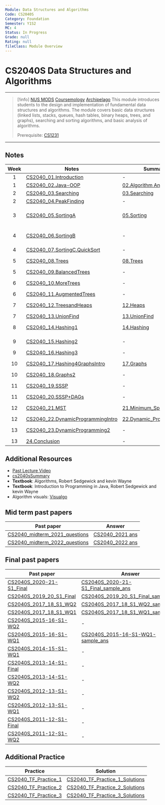 ```yaml
---
Module: Data Structures and Algorithms
Code: CS2040S
Category: Foundation
Semester: Y1S2
MC: 4
Status: In Progress
Grade: null
Rating: null
fileClass: Module Overview
---
```

# CS2040S Data Structures and Algorithms
---
>[!info] [NUS MODS](https://nusmods.com/modules/CS2040S/data-structures-and-algorithms) [Coursemology](https://coursemology.org/courses/2455) [Archipelago](https://archipelago.rocks/student/app/studentDB/student/63c4e83541119035f3e16c22/token/a027b948-aca3-4ee7-af02-3af5b9264a8f)
>This module introduces students to the design and implementation of fundamental data structures and algorithms. The module covers basic data structures (linked lists, stacks, queues, hash tables, binary heaps, trees, and graphs), searching and sorting algorithms, and basic analysis of algorithms.
>
>Prerequisite: [CS1231](CS1231.md)

---

## Notes

| Week | Notes                                                                            | Summary                                                         | Recitation                                                                                                                            | Tutorial                                                                                                                        |
|:----:| -------------------------------------------------------------------------------- | --------------------------------------------------------------- | ------------------------------------------------------------------------------------------------------------------------------------- | ------------------------------------------------------------------------------------------------------------------------------- |
|  1   | [CS2040_01.Introduction](Notes/CS2040_01.Introduction.pdf)                       | -                                                               | -                                                                                                                                     | -                                                                                                                               |
|  1   | [CS2040_02.Java-OOP](Notes/CS2040_02.Java-OOP.pdf)                               | [02.Algorithm Analysis](MyNotes/02.Algorithm%20Analysis.md)     | -                                                                                                                                     | -                                                                                                                               |
|  2   | [CS2040_03.Searching](Notes/CS2040_03.Searching.pdf)                             | [03.Searching](MyNotes/03.Searching.md)                         | -                                                                                                                                     | -                                                                                                                               |
|  2   | [CS2040_04.PeakFinding](Notes/CS2040_04.PeakFinding.pdf)                         | -                                                               | -                                                                                                                                     | -                                                                                                                               |
|  3   | [CS2040_05.SortingA](Notes/CS2040_05.SortingA.pdf)                               | [05.Sorting](MyNotes/05.Sorting.md)                             | [CS2040_Recitation+01](Recitation/Rec1/CS2040_Recitation+01.pdf)<br>[CS2040_Rec01Solution](Recitation/Rec1/CS2040_Rec01Solution.md)   | [CS2040S_tut01](Tutorial/tut1/CS2040S_tut01.pdf)<br>[CS2040S_tut01solution](Tutorial/tut1/CS2040S_tut01solution.md)<br>[CS2040_tut1_soln](Tutorial/tut1/CS2040S_tut1_soln.pdf) |
|  4   | [CS2040_06.SortingB](Notes/CS2040_06.SortingB.pdf)                               | -                                                               | [CS2040_Recitation+02](Recitation/Rec2/CS2040_Recitation+02.pdf)<br>[CS2040_Rec02Solution](Recitation/Rec2/CS2040_Rec02Solution.pptx) | [CS2040S_tut02](Tutorial/tut2/CS2040S_tut02.pdf)<br>[CS2040S_tut02solution](Tutorial/tut2/CS2040S_tut02solution.md)<br>[CS2040_tut2_soln](Tutorial/tut2/CS2040S_tut2_soln.pdf) |
|  4   | [CS2040_07.SortingC.QuickSort](Notes/CS2040_07.SortingC.QuickSort.pdf)           | -                                                               | -                                                                                                                                     | -                                                                                                                               |
|  5   | [CS2040_08.Trees](Notes/CS2040_08.Trees.pdf)                                     | [08.Trees](MyNotes/08.Trees.md)                                 | [CS2040_Recitation+03](Recitation/Rec3/CS2040_Recitation+03.pdf)<br>[CS2040_R3](Recitation/Rec3/CS2040_R3.pptx)                       | [CS2040S_tut03](Tutorial/tut3/CS2040S_tut03.pdf)<br>[CS2040S_tut3_soln](Tutorial/tut3/CS2040S_tut3_soln.pdf)                                                    |
|  5   | [CS2040_09.BalancedTrees](Notes/CS2040_09.BalancedTrees.pdf)                     | -                                                               | -                                                                                                                                     | -                                                                                                                               |
|  6   | [CS2040_10.MoreTrees](Notes/CS2040_10.MoreTrees.pdf)                             | -                                                               | [CS2040_Recitation+04](Recitation/Rec4/CS2040_Recitation+04.pdf)<br>[CS2040_R4](Recitation/Rec4/CS2040_R4.pptx)                       | [CS2040S_tut4](Tutorial/tut4/CS2040S_tut4.pdf)<br>[CS2040S_tut4_soln](Tutorial/tut4/CS2040S_tut4_soln.pdf)                                                      |
|  6   | [CS2040_11.AugmentedTrees](Notes/CS2040_11.AugmentedTrees.pdf)                   | -                                                               | -                                                                                                                                     | -                                                                                                                               |
|  7   | [CS2040_12.TreesandHeaps](Notes/CS2040_12.TreesandHeaps.pdf)                     | [12.Heaps](MyNotes/12.Heaps.md)                                 | [CS2040_Recitation+05](Recitation/Rec5/CS2040_Recitation+05.pdf)<br>[CS2040_R5](Recitation/Rec5/CS2040_R5.pptx)                       | [CS2040S_tut5](Tutorial/tut5/CS2040S_tut5.pdf)<br>[CS2040S_tut5_soln](Tutorial/tut5/CS2040S_tut5_soln.pdf)                                                      |
|  7   | [CS2040_13.UnionFind](Notes/CS2040_13.UnionFind.pdf)                             | [13.UnionFind](MyNotes/13.UnionFind.md)                         | -                                                                                                                                     | -                                                                                                                               |
|  8   | [CS2040_14.Hashing1](Notes/CS2040_14.Hashing1.pdf)                               | [14.Hashing](MyNotes/14.Hashing.md)                             | [CS2040_Recitation+06](Recitation/Rec6/CS2040_Recitation+06.pdf)<br>[R6](Recitation/Rec6/CS2040_R6.pptx)                              | [CS2040S_tut06](../CS2100/Tutorial/Tut6/CS2040S_tut06.pdf)<br>[CS2040S_tut6_soln](Tutorial/tut6/CS2040S_tut6_soln.pdf)                                                    |
|  9   | [CS2040_15.Hashing2](Notes/CS2040_15.Hashing2.pdf)                               | -                                                               | [CS2040_Recitation+07](Recitation/Rec7/CS2040_Recitation+07.pdf)<br>[CS2040_R7](Recitation/Rec7/CS2040_R7.pptx)                       | [CS2040S_tut07](Tutorial/tut7/CS2040S_tut07.pdf)<br>[CS2040S_tut7_soln](Tutorial/tut7/CS2040S_tut7_soln.pdf)                                      |
|  9   | [CS2040_16.Hashing3](Notes/CS2040_16.Hashing3.pdf)                               | -                                                               | -                                                                                                                                     | -                                                                                                                               |
|  10  | [CS2040_17.Hashing4GraphsIntro](Notes/CS2040_17.Hashing4GraphsIntro.pdf)         | [17.Graphs](MyNotes/17.Graphs.md)                               | -                                                                                                                                     | [CS2040S_tut8](Tutorial/tut8/CS2040S_tut8.pdf)<br>[CS2040S_tut8_soln](Tutorial/tut8/CS2040S_tut8_soln.pdf)                                                      |
|  10  | [CS2040_18.Graphs2](Notes/CS2040_18.Graphs2.pdf)                                 | -                                                               | -                                                                                                                                     | -                                                                                                                               |
|  11  | [CS2040_19.SSSP](Notes/CS2040_19.SSSP.pdf)                                       | -                                                               | [CS2040_Recitation+08](Recitation/Rec8/CS2040_Recitation+08.pdf)<br>[CS2040_R8](Recitation/Rec8/CS2040_R8.pptx)                       | [CS2040S_tut9](Tutorial/tut9/CS2040S_tut9.pdf)<br>[CS2040S_tut9_soln](Tutorial/tut9/CS2040S_tut9_soln.pdf)                                                      |
|  11  | [CS2040_20.SSSP+DAGs](Notes/CS2040_20.SSSP+DAGs.pdf)                             | -                                                               | -                                                                                                                                     | -                                                                                                                               |
|  12  | [CS2040_21.MST](Notes/CS2040_21.MST.pdf)                                         | [21.Minimum_Spanning_Tree](MyNotes/21.Minimum_Spanning_Tree.md) | [CS2040_Recitation+09](Recitation/Rec9/CS2040_Recitation+09.pdf)<br>[CS2040_R9](Recitation/Rec9/CS2040_R9.pptx)                       | [CS2040S_tut10](Tutorial/tut10/CS2040S_tut10.pdf)<br>Not given                                                                                              |
|  12  | [CS2040_22.DynamicProgrammingIntro](Notes/CS2040_22.DynamicProgrammingIntro.pdf) | [22.Dynamic_Programming](MyNotes/22.Dynamic_Programming.md)     | -                                                                                                                                     | -                                                                                                                               |
|  13  | [CS2040_23.DynamicProgramming2](Notes/CS2040_23.DynamicProgramming2.pdf)         | -                                                               | -                                                                                                                                     | [CS2040S_tut11](Tutorial/tut11/CS2040S_tut11_soln.pdf)<br>[CS2040S_tut11_soln](Tutorial/tut11/CS2040S_tut11_soln.pdf)                                                                             |
|  13  | [24.Conclusion](Notes/CS2040_24.Conclusion.pdf)                                  | -                                                               | -                                                                                                                                     | -                                                                                                                               |


## Additional Resources

- [Past Lecture Video](https://www.youtube.com/watch?v=YDFfsX4Qs-A&list=PLgpwqdiEMkHA0pU_uspC6N88RwMpt9rC8&index=2)
- [cs2040sSummary ](cs2040sSummary%20.pdf)
- **Textbook**: Algorithms, Robert Sedgewick and kevin Wayne
- **Textbook**: Introduction to Programming in Java, Robert Sedgewick and kevin Wayne
- Algorithm visuals: [Visualgo](https://visualgo.net)

## Mid term past papers

| Past paper                     | Answer           |
| ------------------------------ | ---------------- |
| [CS2040_midterm_2021_questions](CS2040_midterm_2021_questions.pdf) | [CS2040_2021 ans](CS2040_2021%20ans.pdf) |
| [CS2040_midterm_2022_questions](CS2040_midterm_2022_questions.pdf) | [CS2040_2022 ans](CS2040_2022%20ans.pdf) |

## Final past papers

| Past paper                                                      | Answer                                                                                |
| --------------------------------------------------------------- | ------------------------------------------------------------------------------------- |
| [CS2040S_2020-21-S1_Final](Finals/CS2040S_2020-21-S1_Final.pdf) | [CS2040S_2020-21-S1_Final_sample_ans](Finals/CS2040S_2020-21-S1_Final_sample_ans.pdf) |
| [CS2040S_2019_20_S1_Final](Finals/CS2040S_2019_20_S1_Final.pdf) | [CS2040S_2019_20_S1_Final_sample_ans](Finals/CS2040S_2019_20_S1_Final_sample_ans.pdf) |
| [CS2040S_2017_18_S1_WQ2](Finals/CS2040S_2017_18_S1_WQ2.pdf)     | [CS2040S_2017_18_S1_WQ2_sample_ans](Finals/CS2040S_2017_18_S1_WQ2_sample_ans.pdf)     |
| [CS2040S_2017_18_S1_WQ1](Finals/CS2040S_2017_18_S1_WQ1.pdf)     | [CS2040S_2017_18_S1_WQ1_sample_ans](Finals/CS2040S_2017_18_S1_WQ1_sample_ans.pdf)     |
| [CS2040S_2015-16-S1-WQ2](Finals/CS2040S_2015-16-S1-WQ2.pdf)     | -                                                                                     |
| [CS2040S_2015-16-S1-WQ1](Finals/CS2040S_2015-16-S1-WQ1.pdf)     | [CS2040S_2015-16-S1-WQ1-sample_ans](Finals/CS2040S_2015-16-S1-WQ1-sample_ans.pdf)     |
| [CS2040S_2014-15-S1-WQ1](Finals/CS2040S_2014-15-S1-WQ1.pdf)     | -                                                                                     |
| [CS2040S_2013-14-S1-Final](Finals/CS2040S_2013-14-S1-Final.pdf) | -                                                                                     |
| [CS2040S_2013-14-S1-WQ2](Finals/CS2040S_2013-14-S1-WQ2.pdf)     | -                                                                                     |
| [CS2040S_2012-13-S1-WQ2](Finals/CS2040S_2012-13-S1-WQ2.pdf)     | -                                                                                     |
| [CS2040S_2012-13-S1-WQ1](Finals/CS2040S_2012-13-S1-WQ1.pdf)     | -                                                                                     |
| [CS2040S_2011-12-S1-Final](Finals/CS2040S_2011-12-S1-Final.pdf) | -                                                                                     |
| [CS2040S_2011-12-S1-WQ2](Finals/CS2040S_2011-12-S1-WQ2.pdf)     | -                                                                                      |

## Additional Practice

| Practice                                                               | Solution                                                                                   |
| ---------------------------------------------------------------------- | ------------------------------------------------------------------------------------------ |
| [CS2040_TF_Practice_1](Additional%20Practice/CS2040_TF_Practice_1.pdf) | [CS2040_TF_Practice_1_Solutions](Additional%20Practice/CS2040_TF_Practice_1_Solutions.pdf) |
| [CS2040_TF_Practice_2](Additional%20Practice/CS2040_TF_Practice_2.pdf) | [CS2040_TF_Practice_2_Solutions](Additional%20Practice/CS2040_TF_Practice_2_Solutions.pdf) |
| [CS2040_TF_Practice_3](Additional%20Practice/CS2040_TF_Practice_3.pdf) | [CS2040_TF_Practice_3_Solutions](Additional%20Practice/CS2040_TF_Practice_3_Solutions.pdf) |



